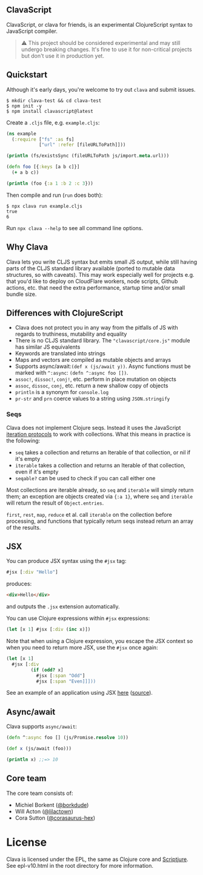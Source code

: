 ## ClavaScript

ClavaScript, or clava for friends, is an experimental ClojureScript syntax to
JavaScript compiler.

> :warning: This project should be considered experimental and may still undergo
> breaking changes. It's fine to use it for non-critical projects but don't use
> it in production yet.

## Quickstart

Although it's early days, you're welcome to try out `clava` and submit issues.

``` shell
$ mkdir clava-test && cd clava-test
$ npm init -y
$ npm install clavascript@latest
```

Create a `.cljs` file, e.g. `example.cljs`:

``` clojure
(ns example
  (:require ["fs" :as fs]
            ["url" :refer [fileURLToPath]]))

(println (fs/existsSync (fileURLToPath js/import.meta.url)))

(defn foo [{:keys [a b c]}]
  (+ a b c))

(println (foo {:a 1 :b 2 :c 3}))
```

Then compile and run (`run` does both):

```
$ npx clava run example.cljs
true
6
```

Run `npx clava --help` to see all command line options.

## Why Clava

Clava lets you write CLJS syntax but emits small JS output, while still having
parts of the CLJS standard library available (ported to mutable data structures,
so with caveats). This may work especially well for projects e.g. that you'd
like to deploy on CloudFlare workers, node scripts, Github actions, etc. that
need the extra performance, startup time and/or small bundle size.

## Differences with ClojureScript

- Clava does not protect you in any way from the pitfalls of JS with regards to truthiness, mutability and equality
- There is no CLJS standard library. The `"clavascript/core.js"` module has similar JS equivalents
- Keywords are translated into strings
- Maps and vectors are compiled as mutable objects and arrays
- Supports async/await:`(def x (js/await y))`. Async functions must be marked
  with `^:async`: `(defn ^:async foo [])`.
- `assoc!`, `dissoc!`, `conj!`, etc. perform in place mutation on objects
- `assoc`, `dissoc`, `conj`, etc. return a new shallow copy of objects
- `println` is a synonym for `console.log`
- `pr-str` and `prn` coerce values to a string using `JSON.stringify`

### Seqs

Clava does not implement Clojure seqs. Instead it uses the JavaScript
[iteration protocols](https://developer.mozilla.org/en-US/docs/Web/JavaScript/Reference/Iteration_protocols)
to work with collections. What this means in practice is the following:

- `seq` takes a collection and returns an Iterable of that collection, or nil if it's empty
- `iterable` takes a collection and returns an Iterable of that collection, even if it's empty
- `seqable?` can be used to check if you can call either one

Most collections are iterable already, so `seq` and `iterable` will simply
return them; an exception are objects created via `{:a 1}`, where `seq` and
`iterable` will return the result of `Object.entries`.

`first`, `rest`, `map`, `reduce` et al. call `iterable` on the collection before
processing, and functions that typically return seqs instead return an array of
the results.

## JSX

You can produce JSX syntax using the `#jsx` tag:

``` clojure
#jsx [:div "Hello"]
```

produces:

``` html
<div>Hello</div>
```

and outputs the `.jsx` extension automatically.

You can use Clojure expressions within `#jsx` expressions:

``` clojure
(let [x 1] #jsx [:div (inc x)])
```

Note that when using a Clojure expression, you escape the JSX context so when you need to return more JSX, use the `#jsx` once again:

``` clojure
(let [x 1]
  #jsx [:div
         (if (odd? x]
           #jsx [:span "Odd"]
           #jsx [:span "Even]]]))
```

See an example of an application using JSX [here](https://clavascript.github.io/demos/clava/solidjs/) ([source](https://github.com/clavascript/clavascript/blob/main/examples/solidjs/src/App.cljs)).

## Async/await

Clava supports `async/await`:

``` clojure
(defn ^:async foo [] (js/Promise.resolve 10))

(def x (js/await (foo)))

(println x) ;;=> 10
```

## Core team

The core team consists of:

- Michiel Borkent ([@borkdude](https://github.com/borkdude))
- Will Acton ([@lilactown](https://github.com/lilactown))
- Cora Sutton ([@corasaurus-hex](https://github.com/corasaurus-hex))

License
=======

Clava is licensed under the EPL, the same as Clojure core and [Scriptjure](https://github.com/arohner/scriptjure). See epl-v10.html in the root directory for more information.
